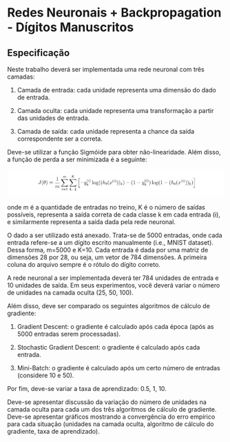 # Redes Neuronais + Backpropagation - Dígitos Manuscritos

## Especificação

Neste trabalho deverá ser implementada uma rede neuronal com três camadas:

1. Camada de entrada: cada unidade representa uma dimensão do dado de entrada.

2. Camada oculta: cada unidade representa uma transformação a partir das unidades de entrada.

3. Camada de saída: cada unidade representa a chance da saída correspondente ser a correta.

Deve-se utilizar a função Sigmóide para obter não-linearidade. Além disso, a função de perda a ser minimizada é a seguinte:

<img src="cross-enthropy.jpg">

onde m é a quantidade de entradas no treino, K é o número de saídas possíveis,  representa a saída correta de cada classe k em cada entrada (i), e similarmente representa a saída dada pela rede neuronal.

O dado a ser utilizado está anexado. Trata-se de 5000 entradas, onde cada entrada refere-se a um dígito escrito manualmente (i.e., MNIST dataset). Dessa forma, m=5000 e K=10. Cada entrada é dada por uma matriz de dimensões 28 por 28, ou seja, um vetor de 784 dimensões. A primeira coluna do arquivo sempre é o rótulo do dígito correto.

A rede neuronal a ser implementada deverá ter 784 unidades de entrada e 10 unidades de saída. Em seus experimentos, você deverá variar o número de unidades na camada oculta (25, 50, 100).

Além disso, deve ser comparado os seguintes algoritmos de cálculo de gradiente:

1. Gradient Descent: o gradiente é calculado após cada época (após as 5000 entradas serem processadas).

2. Stochastic Gradient Descent: o gradiente é calculado após cada entrada.

3. Mini-Batch: o gradiente é calculado após um certo número de entradas (considere 10 e 50).

Por fim, deve-se variar a taxa de aprendizado: 0.5, 1, 10.

Deve-se apresentar discussão da variação do número de unidades na camada oculta para cada um dos três algoritmos de cálculo de gradiente. Deve-se apresentar gráficos mostrando a convergência do erro empírico para cada situação (unidades na camada oculta, algoritmo de cálculo do gradiente, taxa de aprendizado).
